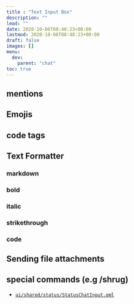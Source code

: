 ```yaml
---
title : "Text Input Box"
description: ""
lead: ""
date: 2020-10-06T08:48:23+00:00
lastmod: 2020-10-06T08:48:23+00:00
draft: false
images: []
menu:
  dev:
    parent: "chat"
toc: true
---
```


## mentions

## Emojis

## code tags

## Text Formatter

### markdown

### bold

### italic

### strikethrough

### code

## Sending file attachments

## special commands (e.g /shrug)

- [`ui/shared/status/StatusChatInput.qml`](https://github.com/status-im/status-desktop/blob/af2ec66e0c7912baad871aea34efcc493e02de27/ui/shared/status/StatusChatInput.qml#L81)
